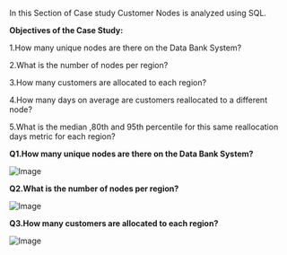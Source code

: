 In this Section of Case study Customer Nodes is analyzed using SQL.

**Objectives of the Case Study:**

1.How many unique nodes are there on the Data Bank System?

2.What is the number of nodes per region?

3.How many customers are allocated to each region?

4.How many days on average are customers reallocated to a different node?

5.What is the median ,80th and 95th percentile for this same reallocation days metric for each region? 



**Q1.How many unique nodes are there on the Data Bank System?**


![Image](https://github.com/nirmalsinghgit/Data-Bank-Case-Study-using-SQL/assets/138468022/3b963042-af75-4998-9990-05e1b99a340e)

**Q2.What is the number of nodes per region?**

![Image](https://github.com/nirmalsinghgit/Data-Bank-Case-Study-using-SQL/assets/138468022/3eb5f2ee-f391-4a47-9698-af6d62ee178b)


**Q3.How many customers are allocated to each region?**


![Image](https://github.com/nirmalsinghgit/Data-Bank-Case-Study-using-SQL/assets/138468022/16842d8b-ae4e-4ff7-a821-fd797a06f7ea)








